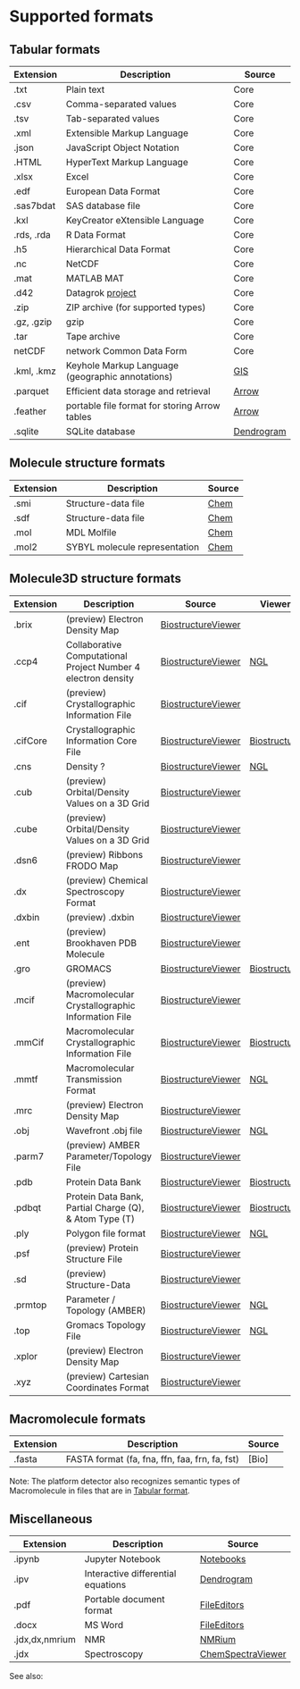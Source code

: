 # Supported formats

## Tabular formats

| Extension  | Description                                                    | Source                 |
|------------|----------------------------------------------------------------|------------------------|
| .txt       | Plain text                                                     | Core                   |
| .csv       | Comma-separated values                                         | Core                   |
| .tsv       | Tab-separated values                                           | Core                   |
| .xml       | Extensible Markup Language                                     | Core                   |
| .json      | JavaScript Object Notation                                     | Core                   |
| .HTML      | HyperText Markup Language                                      | Core                   |
| .xlsx      | Excel                                                          | Core                   |
| .edf       | European Data Format                                           | Core                   |
| .sas7bdat  | SAS database file                                              | Core                   |
| .kxl       | KeyCreator eXtensible Language                                 | Core   <!--check!!!--> |
| .rds, .rda | R Data Format                                                  | Core                   |
| .h5        | Hierarchical Data Format                                       | Core                   |
| .nc        | NetCDF                                                         | Core                   |
| .mat       | MATLAB MAT                                                     | Core                   |
| .d42       | Datagrok [project](../../datagrok/concepts/project/project.md) | Core                   |
| .zip       | ZIP archive (for supported types)                              | Core                   |
| .gz, .gzip | gzip                                                           | Core                   |
| .tar       | Tape archive                                                   | Core                   |
| netCDF     | network Common Data Form                                       | Core  <!--check!!!-->  |
| .kml, .kmz | Keyhole Markup Language (geographic annotations)               | [GIS]                  |
| .parquet   | Efficient data storage and retrieval                           | [Arrow]                |
| .feather   | portable file format for storing Arrow tables                  | [Arrow]                |
| .sqlite    | SQLite database                                                | [Dendrogram]           |

## Molecule structure formats

| Extension | Description                                                   | Source |
|-----------|---------------------------------------------------------------|--------|
| .smi    | Structure-data file                                           | [Chem] |
| .sdf      | Structure-data file                                           | [Chem] |
| .mol      | MDL Molfile                                                   | [Chem] |
| .mol2     | SYBYL molecule representation                                 | [Chem] |

## Molecule3D structure formats

| Extension | Description                                                   | Source               | Viewer         |
|-----------|---------------------------------------------------------------|----------------------|----------------|
| .brix     | (preview) Electron Density Map                                | [BiostructureViewer] |                |
| .ccp4     | Collaborative Computational Project Number 4 electron density | [BiostructureViewer] | [NGL]          |
| .cif      | (preview) Crystallographic Information File                   | [BiostructureViewer] |                |
| .cifCore  | Crystallographic Information Core File                        | [BiostructureViewer] | [Biostructure] |
| .cns      | Density ?                                                     | [BiostructureViewer] | [NGL]          |
| .cub      | (preview) Orbital/Density Values on a 3D Grid                 | [BiostructureViewer] |                |
| .cube     | (preview) Orbital/Density Values on a 3D Grid                 | [BiostructureViewer] |                |
| .dsn6     | (preview) Ribbons FRODO Map                                   | [BiostructureViewer] |                |
| .dx       | (preview) Chemical Spectroscopy Format                        | [BiostructureViewer] |                |
| .dxbin    | (preview) .dxbin                                              | [BiostructureViewer] |                |
| .ent      | (preview) Brookhaven PDB Molecule                             | [BiostructureViewer] |                |
| .gro      | GROMACS                                                       | [BiostructureViewer] | [Biostructure] |
| .mcif     | (preview) Macromolecular Crystallographic Information File    | [BiostructureViewer] |                |
| .mmCif    | Macromolecular Crystallographic Information File              | [BiostructureViewer] | [Biostructure] |
| .mmtf     | Macromolecular Transmission Format                            | [BiostructureViewer] | [NGL]          |
| .mrc      | (preview) Electron Density Map                                | [BiostructureViewer] |                |
| .obj      | Wavefront .obj file                                           | [BiostructureViewer] | [NGL]          |
| .parm7    | (preview) AMBER Parameter/Topology File                       | [BiostructureViewer] |                |
| .pdb      | Protein Data Bank                                             | [BiostructureViewer] | [Biostructure] |
| .pdbqt    | Protein Data Bank, Partial Charge (Q), & Atom Type (T)        | [BiostructureViewer] | [Biostructure] |
| .ply      | Polygon file format                                           | [BiostructureViewer] | [NGL]          |
| .psf      | (preview) Protein Structure File                              | [BiostructureViewer] |                |
| .sd       | (preview) Structure-Data                                      | [BiostructureViewer] |                |
| .prmtop   | Parameter / Topology (AMBER)                                  | [BiostructureViewer] | [NGL]          |
| .top      | Gromacs Topology File                                         | [BiostructureViewer] | [NGL]          |
| .xplor    | (preview) Electron Density Map                                | [BiostructureViewer] |                |
| .xyz      | (preview) Cartesian Coordinates Format                        | [BiostructureViewer] |                |

## Macromolecule formats

| Extension | Description                                    | Source |
|-----------|------------------------------------------------|--------|
| .fasta    | FASTA format (fa, fna, ffn, faa, frn, fa, fst) | [Bio]  |

Note: The platform detector also recognizes semantic types of Macromolecule in files that are in [Tabular format](#tabular-formats).

## Miscellaneous

| Extension      | Description                        | Source              |
|----------------|------------------------------------|---------------------|
| .ipynb         | Jupyter Notebook                   | [Notebooks]         |
| .ipv           | Interactive differential equations | [Dendrogram]        |
| .pdf           | Portable document format           | [FileEditors]       |
| .docx          | MS Word                            | [FileEditors]       |
| .jdx,dx,nmrium | NMR                                | [NMRium]            |
| .jdx           | Spectroscopy                       | [ChemSpectraViewer] |


See also:

[Chem]: <https://github.com/datagrok-ai/public/tree/master/packages/Chem#readme>
[BiostructureViewer]: <https://github.com/datagrok-ai/public/tree/master/packages/BiostructureViewer#readme>
[NGL]: ../../visualize/viewers/ngl.md
[Biostructure]: ../../visualize/viewers/biostructure.md

[GIS]: https://github.com/datagrok-ai/public/tree/master/packages/GIS#readme
[Arrow]: https://github.com/datagrok-ai/public/tree/master/packages/Arrow#readme
[Dendrogram]: https://github.com/datagrok-ai/public/tree/master/packages/Dendrogram#readme
[FileEditors]: https://github.com/datagrok-ai/public/tree/master/packages/FileEditors#readme
[DiffStudio]: https://github.com/datagrok-ai/public/tree/master/packages/DiffStudio#readme
[SQLite]: https://github.com/datagrok-ai/public/tree/master/packages/SQLite#readme
[Notebooks]: https://github.com/datagrok-ai/public/tree/master/packages/Notebooks#readme
[NMRium]: https://github.com/datagrok-ai/public/tree/master/packages/NMRium#readme
[ChemSpectraViewer]: https://github.com/datagrok-ai/chem-spectra-viewer

[//]: # ([Notebooks]: https://github.com/datagrok-ai/public/tree/master/packages/Notebooks#readme)
